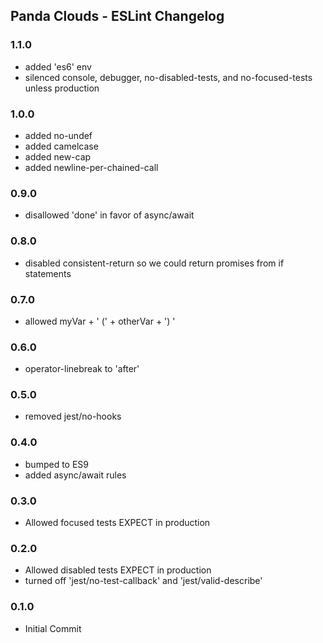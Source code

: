 ## Panda Clouds - ESLint Changelog

### 1.1.0
- added 'es6' env
- silenced console, debugger, no-disabled-tests, and no-focused-tests unless production

### 1.0.0
- added no-undef
- added camelcase
- added new-cap
- added newline-per-chained-call

### 0.9.0

- disallowed 'done' in favor of async/await

### 0.8.0

- disabled consistent-return so we could return promises from if statements

### 0.7.0

- allowed myVar + ' (' + otherVar + ') '

### 0.6.0

- operator-linebreak to 'after'

### 0.5.0

- removed jest/no-hooks

### 0.4.0

- bumped to ES9
- added async/await rules

### 0.3.0

- Allowed focused tests EXPECT in production

### 0.2.0

- Allowed disabled tests EXPECT in production
- turned off 'jest/no-test-callback' and 'jest/valid-describe'

### 0.1.0

- Initial Commit
